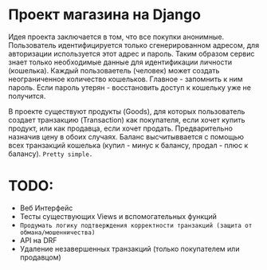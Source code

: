 # Проект магазина на Django

Идея проекта заключается в том, что все покупки анонимные. 
Пользователь идентифицируется только сгенерированном адресом, для авторизации используется этот адрес и пароль. 
Таким образом сервис знает только необходимые данные для идентификации личности (кошелька). Каждый пользоваетель (человек) может создать неограниченное количество кошельков.
Главное - запомнить к ним пароль. Если пароль утерян - восстановить доступ к кошельку уже не получится.

В проекте существуют продукты (Goods), для которых пользователь создает транзакцию (Transaction) как покупателя, если хочет купить продукт, или как продавца, если хочет продать.
Предварительно назначив цену в обоих случаях. Баланс высчитыввается с помощью всех транзакций кошелька (купил - минус к балансу, продал - плюс к балансу). `Pretty simple.`


# TODO:
- Веб Интерфейс
- Тесты существующих Views и вспомогательных функций
- `Продумать логику подтверждения корректности транзакций (защита от обмана/мошенничества)`
- API на DRF
- Удаление незавершенных транзакций (только покупателем или продавцом)
